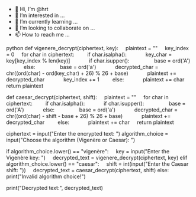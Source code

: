 - 👋 Hi, I’m @hrt
- 👀 I’m interested in ...
- 🌱 I’m currently learning ...
- 💞️ I’m looking to collaborate on ...
- 📫 How to reach me ...

<!---
hrtmehdi/hrtmehdi is a ✨ special ✨ repository because its `README.md` (this file) appears on your GitHub profile.
You can click the Preview link to take a look at your changes.
--->
python
def vigenere_decrypt(ciphertext, key):
    plaintext = ""
    key_index = 0
    for char in ciphertext:
        if char.isalpha():
            key_char = key[key_index % len(key)]
            if char.isupper():
                base = ord('A')
            else:
                base = ord('a')
            decrypted_char = chr((ord(char) - ord(key_char) + 26) % 26 + base)
            plaintext += decrypted_char
            key_index += 1
        else:
            plaintext += char
    return plaintext

def caesar_decrypt(ciphertext, shift):
    plaintext = ""
    for char in ciphertext:
        if char.isalpha():
            if char.isupper():
                base = ord('A')
            else:
                base = ord('a')
            decrypted_char = chr((ord(char) - shift - base + 26) % 26 + base)
            plaintext += decrypted_char
        else:
            plaintext += char
    return plaintext

ciphertext = input("Enter the encrypted text: ")
algorithm_choice = input("Choose the algorithm (Vigenère or Caesar): ")

if algorithm_choice.lower() == "vigenère":
    key = input("Enter the Vigenère key: ")
    decrypted_text = vigenere_decrypt(ciphertext, key)
elif algorithm_choice.lower() == "caesar":
    shift = int(input("Enter the Caesar shift: "))
    decrypted_text = caesar_decrypt(ciphertext, shift)
else:
    print("Invalid algorithm choice!")

print("Decrypted text:", decrypted_text)
